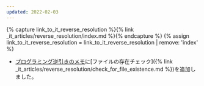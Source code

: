 ```yaml
---
updated: 2022-02-03
---
```

{% capture link_to_it_reverse_resolution %}{% link _it_articles/reverse_resolution/index.md %}{% endcapture %}
{% assign link_to_it_reverse_resolution = link_to_it_reverse_resolution | remove: 'index' %}

- [プログラミング逆引きのメモ]({{link_to_it_reverse_resolution}})に[ファイルの存在チェック]({% link _it_articles/reverse_resolution/check_for_file_existence.md %})を追加しました。